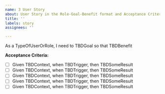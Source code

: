 ```yaml
---
name: 3 User Story
about: User Story in the Role-Goal-Benefit format and Acceptance Criteria
title: ''
labels: story
assignees: ''

---
```


As a TypeOfUserOrRole, I need to TBDGoal so that TBDBenefit

**Acceptance Criteria:**
- [ ] Given TBDContext, when TBDTrigger, then TBDSomeResult
- [ ] Given TBDContext, when TBDTrigger, then TBDSomeResult
- [ ] Given TBDContext, when TBDTrigger, then TBDSomeResult
- [ ] Given TBDContext, when TBDTrigger, then TBDSomeResult
- [ ] Given TBDContext, when TBDTrigger, then TBDSomeResult
